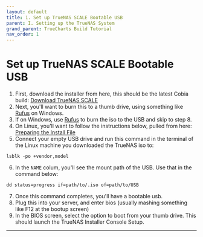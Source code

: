 ```yaml
---
layout: default
title: 1. Set up TrueNAS SCALE Bootable USB
parent: I. Setting up the TrueNAS System
grand_parent: TrueCharts Build Tutorial
nav_order: 1
---
```


# Set up TrueNAS SCALE Bootable USB
1. First, download the installer from here, this should be the latest Cobia build: [Download TrueNAS SCALE][downloadTruenasScale]
2. Next, you'll want to burn this to a thumb drive, using something like [Rufus][rufus] on Windows.
3. If on Windows, use [Rufus][rufus] to burn the iso to the USB and skip to step 8.
4. On Linux, you'll want to follow the instructions below, pulled from here: [Preparing the Install File][prepareInstallFile]
5. Connect your empty USB drive and run this command in the terminal of the Linux machine you downloaded the TrueNAS iso to:
```
lsblk -po +vendor,model
```
6. In the ```NAME``` colum, you'll see the mount path of the USB. Use that in the command below:
```
dd status=progress if=path/to/.iso of=path/to/USB
```
7. Once this command completes, you'll have a bootable usb.
8. Plug this into your server, and enter bios (usually mashing something like F12 at the bootup screen)
9. In the BIOS screen, select the option to boot from your thumb drive. This should launch the TrueNAS Installer Console Setup. 

----

[downloadTruenasScale]: https://www.truenas.com/download-truenas-scale/
[rufus]: https://rufus.ie/
[prepareInstallFile]: https://www.truenas.com/docs/scale/23.10/gettingstarted/install/installingscale/#preparing-the-install-file
